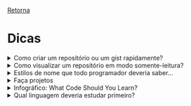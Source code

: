 [Retorna](README.md)

# Dicas

<details>
    <summary>Como criar um repositório ou um gist rapidamente?</summary>

- Existem 2 URLs que fornecem um acesso rápido a criação de repositórios ou *gists*.
    + Para criar um novo repositório basta acessar [repo.new](http://repo.new)
    + Para criar um novo *gist* basta acessar [gist.new](http://gist.new)

**Fonte: visto no grupo CodeWalkers (Telegram)**
</details>

<details>
	<summary>Como visualizar um repositório em modo somente-leitura?</summary>

**Para fazer isso, é preciso ter o endereço completo do repositório no GitHub.**

Basta apenas adicionar, após o *github*, o termo *1s*.

Exemplo:

Endereço do repositório: https://github.com/rt-oliveira/ConteudosTI
<br>

Endereço alterado: https://github1s.com/rt-oliveira/ConteudosTI
<br><br>

**Fonte: visto no grupo CodeWalkers**
</details>

<details>
    <summary>Estilos de nome que todo programador deveria saber...</summary>

![Estilos de nome que todo programador deveria saber...](Imagens/estiloNomes.jpg)

**Fonte: facebook.com/TheHackUniversity**<br>
**Visto no grupo CodeWalkers (Telegram)**
</details>

<details>
	<summary>Faça projetos</summary>

![Faça projetos](Imagens/façaProjetos.jpg)

**Fonte https://instagram.com/berg.dev **<br>
**Visto no grupo CodeWalkers (Telegram)**
</details>

<details>
	<summary>Infográfico: What Code Should You Learn?</summary>

![Infográfico: What Code Should You Learn?](Imagens/qualLinguagemEstudar.jpg)

[Link original](https://i.pinimg.com/originals/fb/90/8f/fb908f9e0a932d4a123b62aa28f02ed9.jpg)

**Fonte: visto no grupo CodeWalkers (Telegram)**
</details>

<details>
	<summary>Qual linguagem deveria estudar primeiro?</summary>

![Qual linguagem deveria estudar primeiro?](Imagens/qualLinguagemEstudarPrimeiro.jpg)

[Link original](https://pbs.twimg.com/media/ExPbjUPW8Ak3X4U?format=jpg&name=large)

**Fonte: visto no grupo CodeWalkers (Telegram)**
</details>